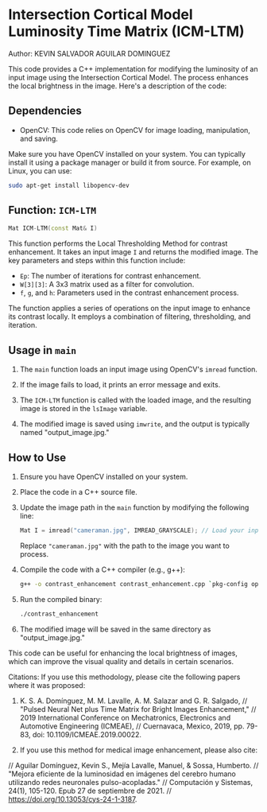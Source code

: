 # Intersection Cortical Model Luminosity Time Matrix (ICM-LTM)
Author: KEVIN SALVADOR AGUILAR DOMINGUEZ

This code provides a C++ implementation for modifying the luminosity of an input image using the Intersection Cortical Model. The process enhances the local brightness in the image. Here's a description of the code:

## Dependencies
- OpenCV: This code relies on OpenCV for image loading, manipulation, and saving.

Make sure you have OpenCV installed on your system. You can typically install it using a package manager or build it from source. For example, on Linux, you can use:

```bash
sudo apt-get install libopencv-dev
```

## Function: `ICM-LTM`

```cpp
Mat ICM-LTM(const Mat& I)
```

This function performs the Local Thresholding Method for contrast enhancement. It takes an input image `I` and returns the modified image. The key parameters and steps within this function include:

- `Ep`: The number of iterations for contrast enhancement.
- `W[3][3]`: A 3x3 matrix used as a filter for convolution.
- `f`, `g`, and `h`: Parameters used in the contrast enhancement process.

The function applies a series of operations on the input image to enhance its contrast locally. It employs a combination of filtering, thresholding, and iteration.

## Usage in `main`

1. The `main` function loads an input image using OpenCV's `imread` function.

2. If the image fails to load, it prints an error message and exits.

3. The `ICM-LTM` function is called with the loaded image, and the resulting image is stored in the `lsImage` variable.

4. The modified image is saved using `imwrite`, and the output is typically named "output_image.jpg."

## How to Use

1. Ensure you have OpenCV installed on your system.

2. Place the code in a C++ source file.

3. Update the image path in the `main` function by modifying the following line:

   ```cpp
   Mat I = imread("cameraman.jpg", IMREAD_GRAYSCALE); // Load your input image here
   ```

   Replace `"cameraman.jpg"` with the path to the image you want to process.

4. Compile the code with a C++ compiler (e.g., g++):

   ```bash
   g++ -o contrast_enhancement contrast_enhancement.cpp `pkg-config opencv --cflags --libs`
   ```

5. Run the compiled binary:

   ```bash
   ./contrast_enhancement
   ```

6. The modified image will be saved in the same directory as "output_image.jpg."

This code can be useful for enhancing the local brightness of images, which can improve the visual quality and details in certain scenarios.

Citations:
If you use this methodology, please cite the following papers where it was proposed:

1. K. S. A. Domínguez, M. M. Lavalle, A. M. Salazar and G. R. Salgado,
//    "Pulsed Neural Net plus Time Matrix for Bright Images Enhancement,"
//    2019 International Conference on Mechatronics, Electronics and Automotive Engineering (ICMEAE),
//    Cuernavaca, Mexico, 2019, pp. 79-83, doi: 10.1109/ICMEAE.2019.00022.

2. If you use this method for medical image enhancement, please also cite:

//    Aguilar Domínguez, Kevin S., Mejía Lavalle, Manuel, & Sossa, Humberto.
//    "Mejora eficiente de la luminosidad en imágenes del cerebro humano utilizando redes neuronales pulso-acopladas."
//    Computación y Sistemas, 24(1), 105-120. Epub 27 de septiembre de 2021.
//    https://doi.org/10.13053/cys-24-1-3187.

